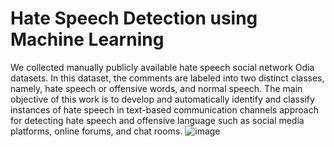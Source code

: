 # Hate Speech Detection using Machine Learning
We collected manually publicly available hate speech social network Odia datasets. In this dataset, the comments are labeled into two distinct classes, namely, hate speech or offensive words, and normal speech.
The main objective of this work is to develop and automatically identify and classify instances of hate speech in text-based communication channels approach for detecting hate speech and offensive language such as social media platforms, online forums, and chat rooms.
![image](https://github.com/Sushree-60/OdiaDataset/assets/103734452/b90de687-6ad4-4d45-a5b2-2a1ef6e212a4)
